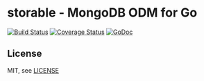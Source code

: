 storable - MongoDB ODM for Go
=============================
[![Build Status](https://travis-ci.org/tyba/storable.png?branch=master)](https://travis-ci.org/tyba/storable) [![Coverage Status](https://coveralls.io/repos/tyba/storable/badge.svg?branch=master)](https://coveralls.io/r/tyba/storable?branch=master) [![GoDoc](http://godoc.org/gopkg.in/tyba/storable.v1?status.png)](http://godoc.org/gopkg.in/tyba/storable.v1)

License
-------

MIT, see [LICENSE](LICENSE)
